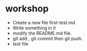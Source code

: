 # workshop

- Create a new file first-test.md
- Write something in it
- modify the README.md file.
- git add , git commit then git push.
- test file
